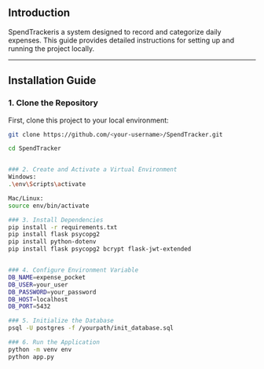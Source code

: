 ## Introduction

SpendTrackeris a system designed to record and categorize daily expenses. This guide provides detailed instructions for setting up and running the project locally.

---

## Installation Guide

### **1. Clone the Repository**

First, clone this project to your local environment:

```bash
git clone https://github.com/<your-username>/SpendTracker.git

cd SpendTracker


### 2. Create and Activate a Virtual Environment
Windows:
.\env\Scripts\activate

Mac/Linux:
source env/bin/activate

### 3. Install Dependencies
pip install -r requirements.txt
pip install flask psycopg2
pip install python-dotenv
pip install flask psycopg2 bcrypt flask-jwt-extended


### 4. Configure Environment Variable
DB_NAME=expense_pocket
DB_USER=your_user
DB_PASSWORD=your_password
DB_HOST=localhost
DB_PORT=5432

### 5. Initialize the Database
psql -U postgres -f /yourpath/init_database.sql

### 6. Run the Application
python -m venv env
python app.py

```
